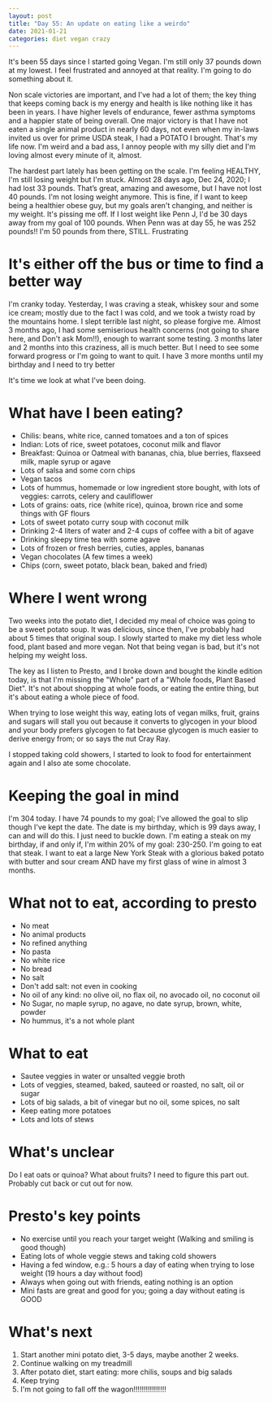 ```yaml
---
layout: post
title: "Day 55: An update on eating like a weirdo"
date: 2021-01-21
categories: diet vegan crazy
---
```


It's been 55 days since I started going Vegan. I'm still only 37 pounds down at my lowest. I feel frustrated and annoyed at that reality. I'm going to do something about it. 

Non scale victories are important, and I've had a lot of them; the key thing that keeps coming back is my energy and health is like nothing like it has been in years. I have higher levels of endurance, fewer asthma symptoms and a happier state of being overall. One major victory is that I have not eaten a single animal product in nearly 60 days, not even when my in-laws invited us over for prime USDA steak, I had a POTATO I brought. That's my life now. I'm weird and a bad ass, I annoy people with my silly diet and I'm loving almost every minute of it, almost. 

The hardest part lately has been getting on the scale. I'm feeling HEALTHY, I'm still losing weight but I'm stuck. Almost 28 days ago, Dec 24, 2020; I had lost 33 pounds. That’s great, amazing and awesome, but I have not lost 40 pounds. I'm not losing weight anymore. This is fine, if I want to keep being a healthier obese guy, but my goals aren't changing, and neither is my weight. It's pissing me off. If I lost weight like Penn J, I'd be 30 days away from my goal of 100 pounds. When Penn was at day 55, he was 252 pounds!! I'm 50 pounds from there, STILL. Frustrating

# It's either off the bus or time to find a better way

I'm cranky today. Yesterday, I was craving a steak, whiskey sour and some ice cream; mostly due to the fact I was cold, and we took a twisty road by the mountains home. I slept terrible last night, so please forgive me. Almost 3 months ago, I had some semiserious health concerns (not going to share here, and Don't ask Mom!!), enough to warrant some testing. 3 months later and 2 months into this craziness, all is much better. But I need to see some forward progress or I'm going to want to quit. I have 3 more months until my birthday and I need to try better

It's time we look at what I've been doing. 

# What have I been eating? 

* Chilis: beans, white rice, canned tomatoes and a ton of spices
* Indian: Lots of rice, sweet potatoes, coconut milk and flavor
* Breakfast: Quinoa or Oatmeal with bananas, chia, blue berries, flaxseed milk, maple syrup or agave
* Lots of salsa and some corn chips
* Vegan tacos
* Lots of hummus, homemade or low ingredient store bought, with lots of veggies: carrots, celery and cauliflower 
* Lots of grains: oats, rice (white rice), quinoa, brown rice and some things with GF flours 
* Lots of sweet potato curry soup with coconut milk 
* Drinking 2-4 liters of water and 2-4 cups of coffee with a bit of agave
* Drinking sleepy time tea with some agave 
* Lots of frozen or fresh berries, cuties, apples, bananas 
* Vegan chocolates (A few times a week)
* Chips (corn, sweet potato, black bean, baked and fried)

# Where I went wrong

Two weeks into the potato diet, I decided my meal of choice was going to be a sweet potato soup. It was delicious, since then, I've probably had about 5 times that original soup. I slowly started to make my diet less whole food, plant based and more vegan. Not that being vegan is bad, but it's not helping my weight loss. 

The key as I listen to Presto, and I broke down and bought the kindle edition today, is that I'm missing the "Whole" part of a "Whole foods, Plant Based Diet". It's not about shopping at whole foods, or eating the entire thing, but it's about eating a whole piece of food. 

When trying to lose weight this way, eating lots of vegan milks, fruit, grains and sugars will stall you out because it converts to glycogen in your blood and your body prefers glycogen to fat because glycogen is much easier to derive energy from; or so says the nut Cray Ray. 

I stopped taking cold showers, I started to look to food for entertainment again and I also ate some chocolate. 

# Keeping the goal in mind

I'm 304 today. I have 74 pounds to my goal; I've allowed the goal to slip though I've kept the date. The date is my birthday, which is 99 days away, I can and will do this. I just need to buckle down. I'm eating a steak on my birthday, if and only if, I'm within 20% of my goal: 230-250. I'm going to eat that steak. I want to eat a large New York Steak with a glorious baked potato with butter and sour cream AND have my first glass of wine in almost 3 months. 

# What not to eat, according to presto 

* No meat
* No animal products
* No refined anything
* No pasta
* No white rice
* No bread
* No salt
* Don't add salt: not even in cooking
* No oil of any kind: no olive oil, no flax oil, no avocado oil, no coconut oil
* No Sugar, no maple syrup, no agave, no date syrup, brown, white, powder
* No hummus, it's a not whole plant

# What to eat

* Sautee veggies in water or unsalted veggie broth 
* Lots of veggies, steamed, baked, sauteed or roasted, no salt, oil or sugar
* Lots of big salads, a bit of vinegar but no oil, some spices, no salt 
* Keep eating more potatoes 
* Lots and lots of stews

# What's unclear 

Do I eat oats or quinoa? What about fruits? I need to figure this part out. Probably cut back or cut out for now. 

# Presto's key points

* No exercise until you reach your target weight (Walking and smiling is good though)
* Eating lots of whole veggie stews and taking cold showers
* Having a fed window, e.g.: 5 hours a day of eating when trying to lose weight (19 hours a day without food)
* Always when going out with friends, eating nothing is an option 
* Mini fasts are great and good for you; going a day without eating is GOOD 

# What's next

1. Start another mini potato diet, 3-5 days, maybe another 2 weeks. 
2. Continue walking on my treadmill
3. After potato diet, start eating: more chilis, soups and big salads
4. Keep trying 
5. I'm not going to fall off the wagon!!!!!!!!!!!!!!!!
